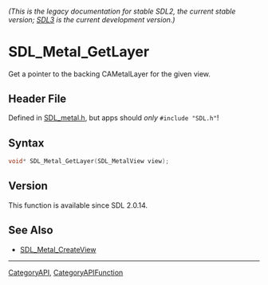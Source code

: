 ###### (This is the legacy documentation for stable SDL2, the current stable version; [SDL3](https://wiki.libsdl.org/SDL3/) is the current development version.)
# SDL_Metal_GetLayer

Get a pointer to the backing CAMetalLayer for the given view.

## Header File

Defined in [SDL_metal.h](https://github.com/libsdl-org/SDL/blob/SDL2/include/SDL_metal.h), but apps should _only_ `#include "SDL.h"`!

## Syntax

```c
void* SDL_Metal_GetLayer(SDL_MetalView view);

```

## Version

This function is available since SDL 2.0.14.

## See Also

* [SDL_Metal_CreateView](SDL_Metal_CreateView)

----
[CategoryAPI](CategoryAPI), [CategoryAPIFunction](CategoryAPIFunction)

